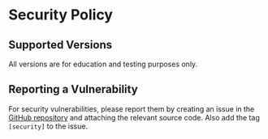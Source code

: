 # Security Policy

## Supported Versions

All versions are for education and testing purposes only.

## Reporting a Vulnerability

For security vulnerabilities, please report them by creating an issue in the [GitHub repository](https://github.com/hspaans/cs-6502-emulator-python/issues) and attaching the relevant source code. Also add the tag `[security]` to the issue.
